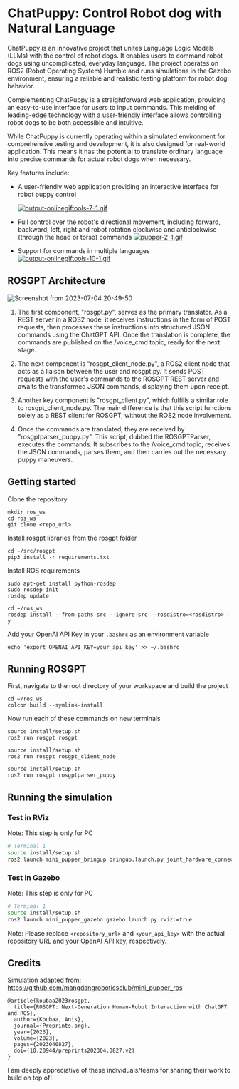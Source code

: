 # ChatPuppy: Control Robot dog with Natural Language

ChatPuppy is an innovative project that unites Language Logic Models (LLMs) with the control of robot dogs. It enables users to command robot dogs using uncomplicated, everyday language. The project operates on ROS2 (Robot Operating System) Humble and runs simulations in the Gazebo environment, ensuring a reliable and realistic testing platform for robot dog behavior.

Complementing ChatPuppy is a straightforward web application, providing an easy-to-use interface for users to input commands. This melding of leading-edge technology with a user-friendly interface allows controlling robot dogs to be both accessible and intuitive.

While ChatPuppy is currently operating within a simulated environment for comprehensive testing and development, it is also designed for real-world application. This means it has the potential to translate ordinary language into precise commands for actual robot dogs when necessary.

Key features include:
- A user-friendly web application providing an interactive interface for robot puppy control

  [![output-onlinegiftools-7-1.gif](https://i.postimg.cc/Kj22RxZm/output-onlinegiftools-7-1.gif)](https://postimg.cc/KkJVWXkW)
- Full control over the robot's directional movement, including forward, backward, left, right and robot rotation clockwise and anticlockwise (through the head or torso) commands
[![pupper-2-1.gif](https://i.postimg.cc/dthBLdxt/pupper-2-1.gif)](https://postimg.cc/kBd8HVCk)

- Support for commands in multiple languages
[![output-onlinegiftools-10-1.gif](https://i.postimg.cc/HxLMF1Gs/output-onlinegiftools-10-1.gif)](https://postimg.cc/XZTXyh7T)

## ROSGPT Architecture

![Screenshot from 2023-07-04 20-49-50](https://github.com/Gaurang-1402/ChatDrones/assets/71042887/f3534fd5-1ac8-4d55-8e67-fb5f6c0ddf8d)

1. The first component, "rosgpt.py", serves as the primary translator. As a REST server in a ROS2 node, it receives instructions in the form of POST requests, then processes these instructions into structured JSON commands using the ChatGPT API. Once the translation is complete, the commands are published on the /voice_cmd topic, ready for the next stage.

2. The next component is "rosgpt_client_node.py", a ROS2 client node that acts as a liaison between the user and rosgpt.py. It sends POST requests with the user's commands to the ROSGPT REST server and awaits the transformed JSON commands, displaying them upon receipt.

3. Another key component is "rosgpt_client.py", which fulfills a similar role to rosgpt_client_node.py. The main difference is that this script functions solely as a REST client for ROSGPT, without the ROS2 node involvement.

4. Once the commands are translated, they are received by "rosgptparser_puppy.py". This script, dubbed the ROSGPTParser, executes the commands. It subscribes to the /voice_cmd topic, receives the JSON commands, parses them, and then carries out the necessary puppy maneuvers.


## Getting started

Clone the repository

```
mkdir ros_ws
cd ros_ws
git clone <repo_url>
```

Install rosgpt libraries from the rosgpt folder

```
cd ~/src/rosgpt
pip3 install -r requirements.txt
```

Install ROS requirements

```
sudo apt-get install python-rosdep
sudo rosdep init
rosdep update
```

```
cd ~/ros_ws
rosdep install --from-paths src --ignore-src --rosdistro=<rosdistro> -y
```


Add your OpenAI API Key in your ```.bashrc``` as an environment variable 

```
echo 'export OPENAI_API_KEY=your_api_key' >> ~/.bashrc
```


## Running ROSGPT

First, navigate to the root directory of your workspace and build the project

```
cd ~/ros_ws
colcon build --symlink-install
```
Now run each of these commands on new terminals

```
source install/setup.sh
ros2 run rosgpt rosgpt
```

```
source install/setup.sh
ros2 run rosgpt rosgpt_client_node 
```

```
source install/setup.sh
ros2 run rosgpt rosgptparser_puppy 
```

## Running the simulation

### Test in RViz

Note: This step is only for PC

```sh
# Terminal 1
source install/setup.sh
ros2 launch mini_pupper_bringup bringup.launch.py joint_hardware_connected:=false rviz:=true
```

### Test in Gazebo

Note: This step is only for PC

```sh
# Terminal 1
source install/setup.sh
ros2 launch mini_pupper_gazebo gazebo.launch.py rviz:=true
```

Note: Please replace `<repository_url>` and `<your_api_key>` with the actual repository URL and your OpenAI API key, respectively.

## Credits
Simulation adapted from: https://github.com/mangdangroboticsclub/mini_pupper_ros

```
@article{koubaa2023rosgpt,
  title={ROSGPT: Next-Generation Human-Robot Interaction with ChatGPT and ROS},
  author={Koubaa, Anis},
  journal={Preprints.org},
  year={2023},
  volume={2023},
  pages={2023040827},
  doi={10.20944/preprints202304.0827.v2}
}

```

I am deeply appreciative of these individuals/teams for sharing their work to build on top of!
